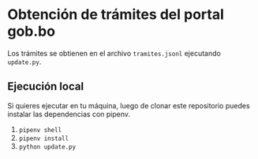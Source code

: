# Obtención de trámites del portal gob.bo

Los trámites se obtienen en el archivo `tramites.jsonl` ejecutando `update.py`.

## Ejecución local

Si quieres ejecutar en tu máquina, luego de clonar este repositorio puedes instalar las dependencias con pipenv.

1. `pipenv shell`
2. `pipenv install`
3. `python update.py`


